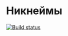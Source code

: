 # Никнеймы

[![Build status](https://ci.appveyor.com/api/projects/status/p5sty9aftp679f3h?svg=true)](https://ci.appveyor.com/project/lan-mak/regexp-nicknames)


